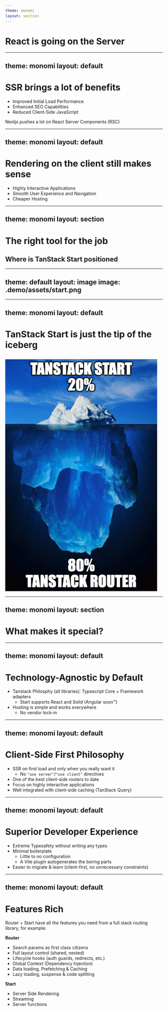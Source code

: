 ```yaml
---
theme: monomi
layout: section
---
```


# React is going on the Server

---
theme: monomi
layout: default
---

# SSR brings a lot of benefits

- Improved Initial Load Performance
- Enhanced SEO Capabilities
- Reduced Client-Side JavaScript

Nextjs pushes a lot on React Server Components (RSC)

---
theme: monomi
layout: default
---

# Rendering on the client still makes sense

- Highly Interactive Applications
- Smooth User Experience and Navigation
- Cheaper Hosting

---
theme: monomi
layout: section
---

# The right tool for the job

## Where is TanStack Start positioned

---
theme: default
layout: image
image: .demo/assets/start.png
---

---
theme: monomi
layout: default
---

# TanStack Start is just the tip of the iceberg

<img src=".demo/assets/iceberg.png" alt="Iceberg" style="margin: auto; margin-top: 10px; height: 80%"/>

---
theme: monomi
layout: section
---

# What makes it special?

---
theme: monomi
layout: default
---

# Technology-Agnostic by Default

- Tanstack Philosphy (all libraries): Typescript Core + Framework adapters
    - Start supports React and Solid (Angular soon™)
- Hosting is simple and works everywhere
    - No vendor lock-in

---
theme: monomi
layout: default
---

# Client-Side First Philosophy

- SSR on first load and only when you really want it
    - No `"use server"`/`"use client"` directives
- One of the best client-side routers to date
- Focus on highly interactive applications
- Well integrated with client-side caching (TanStack Query)

---
theme: monomi
layout: default
---

# Superior Developer Experience

- Extreme Typesafety without writing any types
- Minimal boilerplate
    - Little to no configuration
    - A Vite plugin autogenerates the boring parts
- Easier to migrate & learn (client-first, no unnecessary constraints)

---
theme: monomi
layout: default
---

# Features Rich

Router + Start have all the features you need from a full stack routing library, for example:

**Router** 
- Search params as first class citizens
- Full layout control (shared, nested)
- Lifecycle hooks (auth guards, redirects, etc.)
- Global Context (Dependency Injection)
- Data loading, Prefetching & Caching
- Lazy loading, suspense & code splitting

**Start**
- Server Side Rendering
- Streaming
- Server functions